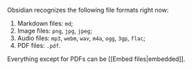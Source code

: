 Obsidian recognizes the following file formats right now:

1. Markdown files: `md`;
2. Image files: `png`, `jpg`, `jpeg`;
3. Audio files: `mp3`, `webm`, `wav`, `m4a`, `ogg`, `3gp`, `flac`;
4. PDF files: `.pdf`.

Everything except for PDFs can be [[Embed files|embedded]].